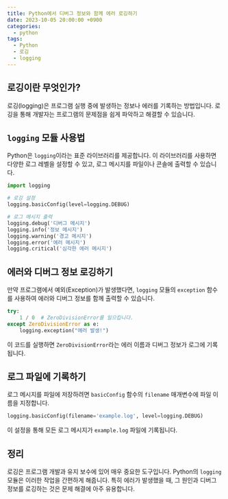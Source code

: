 ```yaml
---
title: Python에서 디버그 정보와 함께 에러 로깅하기
date: 2023-10-05 20:00:00 +0900
categories:
  - python
tags:
  - Python
  - 로깅
  - logging
---
```

## 로깅이란 무엇인가?

로깅(logging)은 프로그램 실행 중에 발생하는 정보나 에러를 기록하는 방법입니다. 로깅을 통해 개발자는 프로그램의 문제점을 쉽게 파악하고 해결할 수 있습니다.

## `logging` 모듈 사용법

Python은 `logging`이라는 표준 라이브러리를 제공합니다. 이 라이브러리를 사용하면 다양한 로그 레벨을 설정할 수 있고, 로그 메시지를 파일이나 콘솔에 출력할 수 있습니다. 

```python
import logging

# 로깅 설정
logging.basicConfig(level=logging.DEBUG)

# 로그 메시지 출력
logging.debug('디버그 메시지')
logging.info('정보 메시지')
logging.warning('경고 메시지')
logging.error('에러 메시지')
logging.critical('심각한 에러 메시지')
```

## 에러와 디버그 정보 로깅하기

만약 프로그램에서 예외(Exception)가 발생했다면, `logging` 모듈의 `exception` 함수를 사용하여 에러와 디버그 정보를 함께 출력할 수 있습니다.

```python
try:
    1 / 0  # ZeroDivisionError를 일으킵니다.
except ZeroDivisionError as e:
    logging.exception("에러 발생!")
```

이 코드를 실행하면 `ZeroDivisionError`라는 에러 이름과 디버그 정보가 로그에 기록됩니다.

## 로그 파일에 기록하기

로그 메시지를 파일에 저장하려면 `basicConfig` 함수의 `filename` 매개변수에 파일 이름을 지정합니다.

```python
logging.basicConfig(filename='example.log', level=logging.DEBUG)
```

이 설정을 통해 모든 로그 메시지가 `example.log` 파일에 기록됩니다.

## 정리

로깅은 프로그램 개발과 유지 보수에 있어 매우 중요한 도구입니다. Python의 `logging` 모듈은 이러한 작업을 간편하게 해줍니다. 특히 에러가 발생했을 때, 그 원인과 디버그 정보를 로깅하는 것은 문제 해결에 아주 유용합니다.